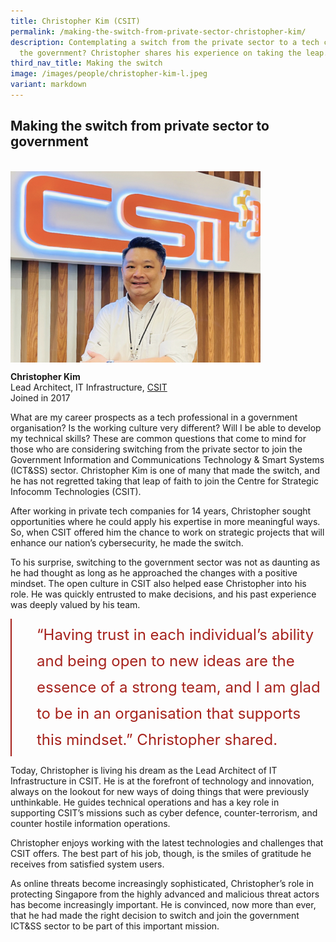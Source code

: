 ```yaml
---
title: Christopher Kim (CSIT)
permalink: /making-the-switch-from-private-sector-christopher-kim/
description: Contemplating a switch from the private sector to a tech career in
  the government? Christopher shares his experience on taking the leap.
third_nav_title: Making the switch
image: /images/people/christopher-kim-l.jpeg
variant: markdown
---
```

## Making the switch from private sector to government

<br><img src="/images/people/christopher-kim-l.jpeg" alt="Christopher Kim" style="width:400px;" align="left">
<br clear="left">

**Christopher Kim**<br>
Lead Architect, IT Infrastructure, [CSIT](https://www.csit.gov.sg/)<br>
Joined in 2017

What are my career prospects as a tech professional in a government organisation? Is the working culture very different? Will I be able to develop my technical skills? These are common questions that come to mind for those who are considering switching from the private sector to join the Government Information and Communications Technology &amp; Smart Systems (ICT&amp;SS) sector. Christopher Kim is one of many that made the switch, and he has not regretted taking that leap of faith to join the Centre for Strategic Infocomm Technologies (CSIT).

After working in private tech companies for 14 years, Christopher sought opportunities where he could apply his expertise in more meaningful ways. So, when CSIT offered him the chance to work on strategic projects that will enhance our nation’s cybersecurity, he made the switch.

To his surprise, switching to the government sector was not as daunting as he had thought as long as he approached the changes with a positive mindset. The open culture in CSIT also helped ease Christopher into his role. He was quickly entrusted to make decisions, and his past experience was deeply valued by his team. 

<div style="font-size:24px; font-weight: 400; line-height: 1.75; color: #a6221c; padding: 5px 0px 5px 40px; margin-left: 0; border-left: 2px solid">“Having trust in each individual’s ability and being open to new ideas are the essence of a strong team, and I am glad to be in an organisation that supports this mindset.” Christopher shared.</div>

Today, Christopher is living his dream as the Lead Architect of IT Infrastructure in CSIT. He is at the forefront of technology and innovation, always on the lookout for new ways of doing things that were previously unthinkable. He guides technical operations and has a key role in supporting CSIT’s missions such as cyber defence, counter-terrorism, and counter hostile information operations.&nbsp;&nbsp;&nbsp;

Christopher enjoys working with the latest technologies and challenges that CSIT offers. The best part of his job, though, is the smiles of gratitude he receives from satisfied system users.&nbsp;&nbsp;

As online threats become increasingly sophisticated, Christopher’s role in protecting Singapore from the highly advanced and malicious threat actors has become increasingly important. He is convinced, now more than ever, that he had made the right decision to switch and join the government ICT&amp;SS sector to be part of this important mission.